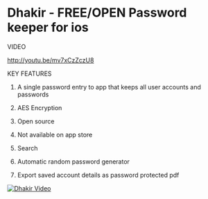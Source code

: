 Dhakir - FREE/OPEN Password keeper for ios
==========================================

VIDEO

http://youtu.be/mv7xCzZczU8

KEY FEATURES

1) A single password entry to app that keeps all user accounts and passwords

2) AES Encryption

3) Open source

4) Not available on app store

5) Search

6) Automatic random password generator

7) Export saved account details as password protected pdf


[![Dhakir Video](http://img.youtube.com/vi/mv7xCzZczU8/0.jpg)](https://www.youtube.com/watch?v=mv7xCzZczU8)

